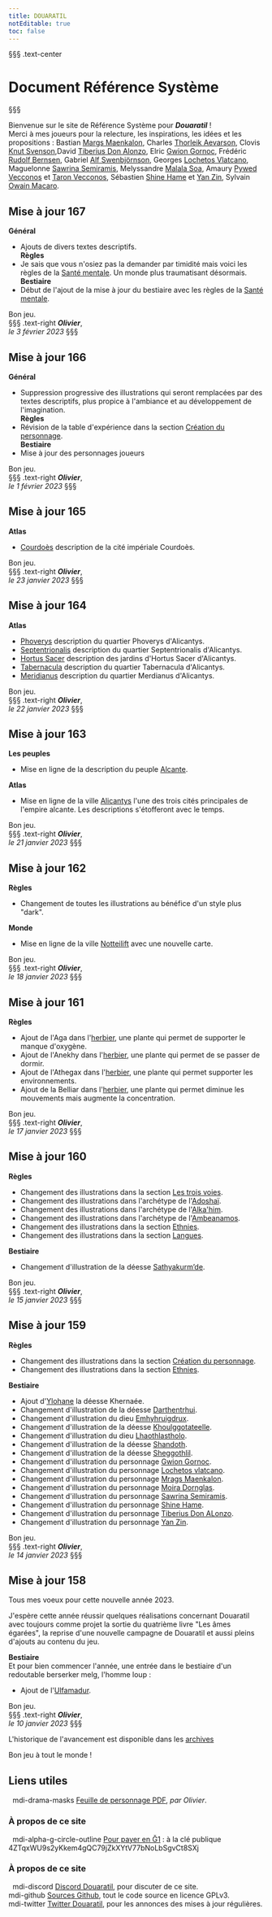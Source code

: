 ```yaml
---
title: DOUARATIL
notEditable: true
toc: false
---
```

§§§ .text-center
# Document Référence Système
§§§

<v-row>

<v-col cols="12" md="6">

Bienvenue sur le site de Référence Système pour _**Douaratil**_ !  
Merci à mes joueurs pour la relecture, les inspirations, les idées et les propositions : Bastian [Margs Maenkalon](/bestiaire/margs-maenkalon), Charles [Thorleik Aevarson](/bestiaire/thorleik-aevarson), Clovis [Knut Svenson](/bestiaire/knut-svenson),David [Tiberius Don Alonzo](/bestiaire/tiberius-don-alonzo), Elric [Gwion Gornoc](/bestiaire/gwion-gornoc), Frédéric [Rudolf Bernsen](/bestiaire/rudolf-bernsen), Gabriel [Alf Swenbjörnson](/bestiaire/alf-swenbjornson), Georges [Lochetos Vlatcano](/bestiaire/lochetos-vlatcano), Maguelonne [Sawrina Semiramis](/bestiaire/sawrina-semiramis), Melyssandre [Malala Soa](/bestiaire/malala-soa), Amaury [Pywed Vecconos](/bestiaire/pywed-vecconos) et [Taron Vecconos](/bestiaire/taron-vecconos), Sébastien [Shine Hame](/bestiaire/shine-hame) et [Yan Zin](/bestiaire/yan-zin), Sylvain [Owain Macaro](/bestiaire/owain-macaro).  

## Mise à jour 167
**Général**
- Ajouts de divers textes descriptifs.   
**Règles**
- Je sais que vous n'osiez pas la demander par timidité mais voici les règles de la [Santé mentale](/sante-mentale). Un monde plus traumatisant désormais.     
**Bestiaire**
- Début de l'ajout de la mise à jour du bestiaire avec les règles de la [Santé mentale](/sante-mentale).   

Bon jeu.     
§§§ .text-right
_**Olivier**_,  
_le 3 février 2023_
§§§

## Mise à jour 166
**Général**
- Suppression progressive des illustrations qui seront remplacées par des textes descriptifs, plus propice à l'ambiance et au développement de l'imagination.   
**Règles**
- Révision de la table d'expérience dans la section [Création du personnage](/creation-du-personnage/#evolution-des-personnages).   
**Bestiaire**
- Mise à jour des personnages joueurs

Bon jeu.     
§§§ .text-right
_**Olivier**_,  
_le 1 février 2023_
§§§

## Mise à jour 165

**Atlas**
- [Courdoès](/atlas-du-monde/empire-alcante/courdoes/) description de la cité impériale Courdoès.

Bon jeu.     
§§§ .text-right
_**Olivier**_,  
_le 23 janvier 2023_
§§§

## Mise à jour 164

**Atlas**
- [Phoverys](/atlas-du-monde/empire-alcante/alicantys/#le-quartier-phoverys) description du quartier Phoverys d'Alicantys.
- [Septentrionalis](/atlas-du-monde/empire-alcante/alicantys/#le-quartier-septentrionalis) description du quartier Septentrionalis d'Alicantys.
- [Hortus Sacer](/atlas-du-monde/empire-alcante/alicantys/#hortus-sacer) description des jardins d'Hortus Sacer d'Alicantys.
- [Tabernacula](/atlas-du-monde/empire-alcante/alicantys/#le-quartier-tabernacula) description du quartier Tabernacula d'Alicantys.
- [Meridianus](/atlas-du-monde/empire-alcante/alicantys/#le-quartier-meridianus) description du quartier Merdianus d'Alicantys.

Bon jeu.     
§§§ .text-right
_**Olivier**_,  
_le 22 janvier 2023_
§§§

## Mise à jour 163
**Les peuples**  
- Mise en ligne de la description du peuple [Alcante](/peuples/alcantes).  

**Atlas**
- Mise en ligne de la ville [Alicantys](/atlas-du-monde/empire-alcante/alicantys) l'une des trois cités principales de l'empire alcante. Les descriptions s'étofferont avec le temps.

Bon jeu.     
§§§ .text-right
_**Olivier**_,  
_le 21 janvier 2023_
§§§

## Mise à jour 162
**Règles**  
- Changement de toutes les illustrations au bénéfice d'un style plus "dark".  

**Monde**  
- Mise en ligne de la ville [Notteilift](/atlas-du-monde/royaumes-melgs/notteilift) avec une nouvelle carte.  

Bon jeu.     
§§§ .text-right
_**Olivier**_,  
_le 18 janvier 2023_
§§§

## Mise à jour 161
**Règles**  
- Ajout de l'Aga dans l'[herbier](/herbier/alterations-physiques/#aga), une plante qui permet de supporter le manque d'oxygène.
- Ajout de l'Anekhy dans l'[herbier](/herbier/alterations-physiques/#anekhy), une plante qui permet de se passer de dormir.
- Ajout de l'Athegax dans l'[herbier](/herbier/alterations-physiques/#anekhy), une plante qui permet supporter les environnements.
- Ajout de la Belliar dans l'[herbier](/herbier/alterations-physiques/#anekhy), une plante qui permet diminue les mouvements mais augmente la concentration.

Bon jeu.     
§§§ .text-right
_**Olivier**_,  
_le 17 janvier 2023_
§§§


## Mise à jour 160
**Règles**  
- Changement des illustrations dans la section [Les trois voies](/voies).
- Changement des illustrations dans l'archétype de l'[Adoshaï](/archetypes/adoshai).
- Changement des illustrations dans l'archétype de l'[Alka'him](/archetypes/alkahim).
- Changement des illustrations dans l'archétype de l'[Ambeanamos](/archetypes/ambeanamos).
- Changement des illustrations dans la section [Ethnies](/ethnies).
- Changement des illustrations dans la section [Langues](/langues).

**Bestiaire**  
- Changement d'illustration de la déesse [Sathyakurm’de](/bestiaire/sathyakurm-de).

Bon jeu.     
§§§ .text-right
_**Olivier**_,  
_le 15 janvier 2023_
§§§

## Mise à jour 159
**Règles**  
- Changement des illustrations dans la section [Création du personnage](/creation-du-personnage).
- Changement des illustrations dans la section [Ethnies](/ethnies).

**Bestiaire**  
- Ajout d'[Ylohane](/bestiaire/ylohane) la déesse Khernaée.
- Changement d'illustration de la déesse [Darthentrhui](/bestiaire/darthentrhui).
- Changement d'illustration du dieu [Emhyhruigdrux](/bestiaire/emhyhruigdrux).
- Changement d'illustration de la déesse [Khoulggotateelle](/bestiaire/khoulggotateelle).
- Changement d'illustration du dieu [Lhaothlastholo](/bestiaire/lhaothlastholo).
- Changement d'illustration de la déesse [Shandoth](/bestiaire/shandoth).
- Changement d'illustration de la déesse [Sheggothlil](/bestiaire/sheggothlil).
- Changement d'illustration du personnage [Gwion Gornoc](/bestiaire/gwiongornoc).
- Changement d'illustration du personnage [Lochetos vlatcano](/bestiaire/lochetos-vlatcano).
- Changement d'illustration du personnage [Mrags Maenkalon](/bestiaire/margs-maenkalon).
- Changement d'illustration du personnage [Moira Dornglas](/bestiaire/moira-dornglas).
- Changement d'illustration du personnage [Sawrina Semiramis](/bestiaire/sawrina-semiramis).
- Changement d'illustration du personnage [Shine Hame](/bestiaire/shine-hame).
- Changement d'illustration du personnage [Tiberius Don ALonzo](/bestiaire/tiberius-don-alonzo).
- Changement d'illustration du personnage [Yan Zin](/bestiaire/yan-zin).

Bon jeu.     
§§§ .text-right
_**Olivier**_,  
_le 14 janvier 2023_
§§§

## Mise à jour 158

Tous mes voeux pour cette nouvelle année 2023.

J'espère cette année réussir quelques réalisations concernant Douaratil avec toujours comme projet la sortie du quatrième livre "Les âmes égarées", la reprise d'une nouvelle campagne de Douaratil et aussi pleins d'ajouts au contenu du jeu.  

**Bestiaire**  
Et pour bien commencer l'année, une entrée dans le bestiaire d'un redoutable berserker melg, l'homme loup :
- Ajout de l'[Ulfamadur](/bestiaire/ulfamadur).  

Bon jeu.     
§§§ .text-right
_**Olivier**_,  
_le 10 janvier 2023_
§§§



L'historique de l'avancement est disponible dans les [archives](/archives/)

Bon jeu à tout le monde !

</v-col>

<v-col cols="12" md="6">

## Liens utiles
&nbsp;
<v-icon>mdi-drama-masks</v-icon> [Feuille de personnage PDF](https://www.douaratil.fr/feuilledejdr/FDPgenerique.pdf), _par Olivier_.  

### À propos de ce site
&nbsp;
<v-icon>mdi-alpha-g-circle-outline</v-icon> [Pour payer en Ğ1](https://www.gchange.fr/#/app/market/view/AX5-Bf35MXNil0GI2Ce_/dveloppement-du-jeu-de-rle-douaratil) : à la clé publique 4ZTqxWU9s2yKkem4gQC79jZkXYtV77bNoLbSgvCt8SXj

### À propos de ce site
&nbsp;
<v-icon>mdi-discord</v-icon> [Discord Douaratil](https://discord.gg/vRXeVwrNvK), pour discuter de ce site.  
<v-icon>mdi-github</v-icon> [Sources Github](https://github.com/douaratil/heros-et-dragons-drs), tout le code source en licence GPLv3.  
<v-icon>mdi-twitter</v-icon> [Twitter Douaratil](https://twitter.com/douaratil), pour les annonces des mises à jour régulières.  

</v-col>

</v-row>
